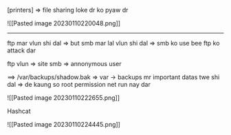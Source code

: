 
[printers]     => file sharing loke dr ko pyaw dr

![[Pasted image 20230110220048.png]]


------------------------------------

ftp mar vlun shi dal   => but smb  mar lal vlun shi dal => smb ko use bee ftp ko attack dar

ftp vlun  => site 
smb => annonymous user




==>  /var/backups/shadow.bak    => var -> backups mr important datas twe shi dal => de kaung so root permission net run nay dar

![[Pasted image 20230110222655.png]]


Hashcat

![[Pasted image 20230110224445.png]]